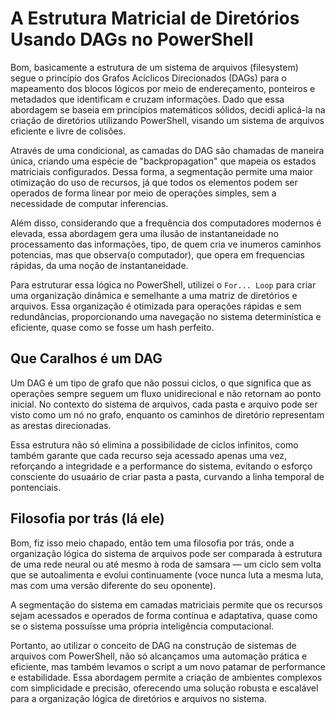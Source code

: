# A Estrutura Matricial de Diretórios Usando DAGs no PowerShell

Bom, basicamente a estrutura de um sistema de arquivos (filesystem) segue o princípio dos Grafos Acíclicos Direcionados (DAGs) para o mapeamento dos blocos lógicos por meio de endereçamento, ponteiros e metadados que identificam e cruzam informações. Dado que essa abordagem se baseia em princípios matemáticos sólidos, decidi aplicá-la na criação de diretórios utilizando PowerShell, visando um sistema de arquivos eficiente e livre de colisões.

Através de uma condicional, as camadas do DAG são chamadas de maneira única, criando uma espécie de "backpropagation" que mapeia os estados matriciais configurados. Dessa forma, a segmentação permite uma maior otimização do uso de recursos, já que todos os elementos podem ser operados de forma linear por meio de operações simples, sem a necessidade de computar inferencias.&#x20;

Além disso, considerando que a frequência dos computadores modernos é elevada, essa abordagem gera uma ilusão de instantaneidade no processamento das informações, tipo, de quem cria ve inumeros caminhos potencias, mas que observa(o computador), que opera em frequencias rápidas, da uma noção de instantaneidade.

Para estruturar essa lógica no PowerShell, utilizei o `For... Loop` para criar uma organização dinâmica e semelhante a uma matriz de diretórios e arquivos. Essa organização é otimizada para operações rápidas e sem redundâncias, proporcionando uma navegação no sistema determinística e eficiente, quase como se fosse um hash perfeito.

## Que Caralhos é um DAG

Um DAG é um tipo de grafo que não possui ciclos, o que significa que as operações sempre seguem um fluxo unidirecional e não retornam ao ponto inicial. No contexto do sistema de arquivos, cada pasta e arquivo pode ser visto como um nó no grafo, enquanto os caminhos de diretório representam as arestas direcionadas.&#x20;

Essa estrutura não só elimina a possibilidade de ciclos infinitos, como também garante que cada recurso seja acessado apenas uma vez, reforçando a integridade e a performance do sistema, evitando o esforço consciente do usuaário de criar pasta a pasta, curvando a linha temporal de pontenciais.

## Filosofia por trás (lá ele)

Bom, fiz isso meio chapado, então tem uma filosofia por trás, onde a organização lógica do sistema de arquivos pode ser comparada à estrutura de uma rede neural ou até mesmo à roda de samsara — um ciclo sem volta que se autoalimenta e evolui continuamente (voce nunca luta a mesma luta, mas com uma versão diferente do seu oponente).&#x20;

A segmentação do sistema em camadas matriciais permite que os recursos sejam acessados e operados de forma contínua e adaptativa, quase como se o sistema possuísse uma própria inteligência computacional.

Portanto, ao utilizar o conceito de DAG na construção de sistemas de arquivos com PowerShell, não só alcançamos uma automação prática e eficiente, mas também levamos o script a um novo patamar de performance e estabilidade. Essa abordagem permite a criação de ambientes complexos com simplicidade e precisão, oferecendo uma solução robusta e escalável para a organização lógica de diretórios e arquivos no sistema.
